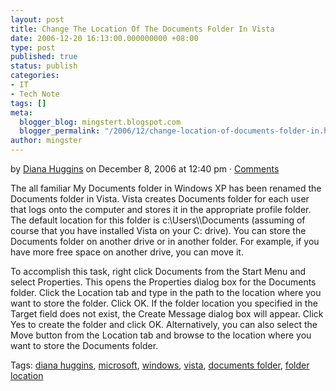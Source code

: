 ```yaml
---
layout: post
title: Change The Location Of The Documents Folder In Vista
date: 2006-12-20 16:13:00.000000000 +08:00
type: post
published: true
status: publish
categories:
- IT
- Tech Note
tags: []
meta:
  blogger_blog: mingstert.blogspot.com
  blogger_permalink: "/2006/12/change-location-of-documents-folder-in.html"
author: mingster
---
```

<p>by <a title="Posts by Diana Huggins" href="http://www.lockergnome.com/nexus/windows/author/diana-huggins/">Diana Huggins</a> on December 8, 2006 at 12:40 pm · <a href="http://www.lockergnome.com/nexus/windows/2006/12/08/change-the-location-of-the-documents-folder-in-vista/#commentary">Comments</a></p>
<p>The all familiar My Documents folder in Windows XP has been renamed the Documents folder in Vista. Vista creates Documents folder for each user that logs onto the computer and stores it in the appropriate profile folder. The default location for this folder is c:\Users\\Documents (assuming of course that you have installed Vista on your C: drive). You can store the Documents folder on another drive or in another folder. For example, if you have more free space on another drive, you can move it.</p>
<p>To accomplish this task, right click Documents from the Start Menu and select Properties. This opens the Properties dialog box for the Documents folder. Click the Location tab and type in the path to the location where you want to store the folder. Click OK. If the folder location you specified in the Target field does not exist, the Create Message dialog box will appear. Click Yes to create the folder and click OK. Alternatively, you can also select the Move button from the Location tab and browse to the location where you want to store the Documents folder.</p>
<p>Tags: <a href="http://tagjag.com/discovery/diana-huggins" rel="tag">diana huggins</a>, <a href="http://tagjag.com/discovery/microsoft" rel="tag">microsoft</a>, <a href="http://tagjag.com/discovery/windows" rel="tag">windows</a>, <a href="http://tagjag.com/discovery/vista" rel="tag">vista</a>, <a href="http://tagjag.com/discovery/documents-folder" rel="tag">documents folder</a>, <a href="http://tagjag.com/discovery/folder-location" rel="tag">folder location</a></p>
